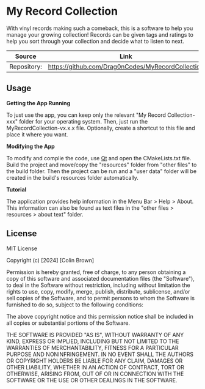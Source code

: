 # My Record Collection

With vinyl records making such a comeback, this is a software to help you manage your growing collection! Records can be given tags and ratings to help you sort through your collection and decide what to listen to next.

| Source         | Link                                              |
| ---            |  ---                                              |
| Repository:    | https://github.com/Drag0nCodes/MyRecordCollection |

## Usage

**Getting the App Running**

To just use the app, you can keep only the relevant "My Record Collection-xxx" folder for your operating system. Then, just run the MyRecordCollection-vx.x.x file. Optionally, create a shortcut to this file and place it where you want.

**Modifying the App**

To modify and complie the code, use [Qt](https://www.qt.io/) and open the CMakeLists.txt file. Build the project and move/copy the "resources" folder from "other files" to the build folder. Then the project can be run and a "user data" folder will be created in the build's resources folder automatically.

**Tutorial**

The application provides help information in the Menu Bar > Help > About. This information can also be found as text files in the "other files > resources > about text" folder.

## License

MIT License

Copyright (c) [2024] [Colin Brown]

Permission is hereby granted, free of charge, to any person obtaining a copy
of this software and associated documentation files (the "Software"), to deal
in the Software without restriction, including without limitation the rights
to use, copy, modify, merge, publish, distribute, sublicense, and/or sell
copies of the Software, and to permit persons to whom the Software is
furnished to do so, subject to the following conditions:

The above copyright notice and this permission notice shall be included in all
copies or substantial portions of the Software.

THE SOFTWARE IS PROVIDED "AS IS", WITHOUT WARRANTY OF ANY KIND, EXPRESS OR
IMPLIED, INCLUDING BUT NOT LIMITED TO THE WARRANTIES OF MERCHANTABILITY,
FITNESS FOR A PARTICULAR PURPOSE AND NONINFRINGEMENT. IN NO EVENT SHALL THE
AUTHORS OR COPYRIGHT HOLDERS BE LIABLE FOR ANY CLAIM, DAMAGES OR OTHER
LIABILITY, WHETHER IN AN ACTION OF CONTRACT, TORT OR OTHERWISE, ARISING FROM,
OUT OF OR IN CONNECTION WITH THE SOFTWARE OR THE USE OR OTHER DEALINGS IN THE
SOFTWARE.
